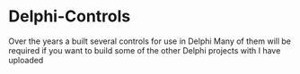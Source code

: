 # Delphi-Controls
Over the years a built several controls for use in Delphi
Many of them will be required if you want to build some of the other Delphi projects with I have uploaded

